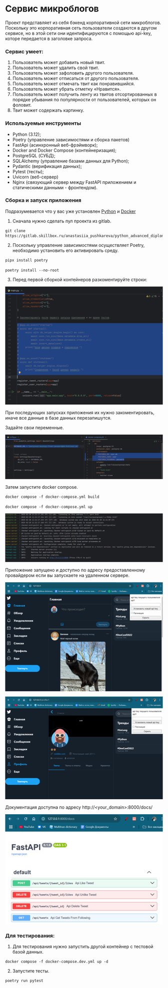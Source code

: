 # Сервис микроблогов

Проект представляет из себя бэкенд
корпоративной сети микроблогов. Поскольку это корпоративная сеть пользователи создаются
в другом сервисе, но в этой сети они идентифицируются с помощью api-key, которе передается в 
заголовке запроса.

### Сервис умеет:

1. Пользователь может добавить новый твит.
2. Пользователь может удалить свой твит.
3. Пользователь может зафоловить другого пользователя.
4. Пользователь может отписаться от другого пользователя.
5. Пользователь может отмечать твит как понравившийся.
6. Пользователь может убрать отметку «Нравится».
7. Пользователь может получить ленту из твитов отсортированных в
порядке убывания по популярности от пользователей, которых он
фоловит.
8. Твит может содержать картинку.


### Используемые инструменты

* Python (3.12);
* Poetry (управление зависимостями и сборка пакетов)
* FastApi (асинхронный веб-фрэймворк);
* Docker and Docker Compose (контейнеризация);
* PostgreSQL (СУБД);
* SQLAlchemy (управление базами данных для Python);
* Pydantic (верификация данных);
* Pytest (тесты);
* Uvicorn (веб-сервер)
* Nginx (связующий сервер между FastAPI приложением и статическими данными - фронтендом).


### Сборка и запуск приложения

Подразумевается что у вас уже установлен [Python](https://www.python.org/downloads/) 
и [Docker](https://www.docker.com/products/docker-desktop/)

1. Сначала нужно сделать пул проекта из gitlab.

```
git clone https://gitlab.skillbox.ru/anastasiia_pushkareva/python_advanced_diploma.git
```

2. Поскольку управление зависимостями осуществляет Poetry, 
необходимо установить его активировать среду.

```
pipx install poetry

poetry install --no-root
```

3. Перед первой сборкой контейнеров разкоментируйте строки:

![Изображение](screenshots/2.png)

При последующих запусках приложения их нужно закоментировать, 
иначе все данные в базе данных перезапишутся. 

Задайте свои переменные.

![Изображение](screenshots/1.png)

Затем запустите docker compose.

```
docker compose -f docker-compose.yml build

docker compose -f docker-compose.yml up
```

![Изображение](screenshots/3.png)


Приложение запущено и доступно по адресу предоставленному провайдером если 
вы запускаете на удаленном сервере.

![Изображение](screenshots/5.png)

![Изображение](screenshots/6.png)

Документация доступна по адресу http://<your_domain>:8000/docs/

![Изображение](screenshots/4.png)

### Для тестирования:
1. Для тестирования нужно запустить другой контейнер с тестовой базой данных.

```
docker compose -f docker-compose.dev.yml up -d
```

2. Запустите тесты.

```
poetry run pytest
```

